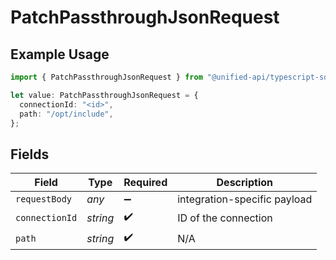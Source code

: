# PatchPassthroughJsonRequest

## Example Usage

```typescript
import { PatchPassthroughJsonRequest } from "@unified-api/typescript-sdk/sdk/models/operations";

let value: PatchPassthroughJsonRequest = {
  connectionId: "<id>",
  path: "/opt/include",
};
```

## Fields

| Field                        | Type                         | Required                     | Description                  |
| ---------------------------- | ---------------------------- | ---------------------------- | ---------------------------- |
| `requestBody`                | *any*                        | :heavy_minus_sign:           | integration-specific payload |
| `connectionId`               | *string*                     | :heavy_check_mark:           | ID of the connection         |
| `path`                       | *string*                     | :heavy_check_mark:           | N/A                          |